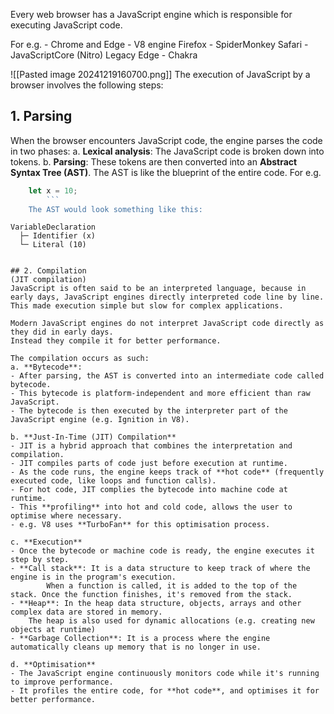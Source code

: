 Every web browser has a JavaScript engine which is responsible for executing JavaScript code.

For e.g. - 
Chrome and Edge - V8 engine
Firefox - SpiderMonkey
Safari -  JavaScriptCore (Nitro)
Legacy Edge - Chakra

![[Pasted image 20241219160700.png]]
The execution of JavaScript by a browser involves the following steps:
## 1. **Parsing**
When the browser encounters JavaScript code, the engine parses the code in two phases:
	a. **Lexical analysis**: The JavaScript code is broken down into tokens.
	b. **Parsing**: These tokens are then converted into an **Abstract Syntax Tree (AST)**. The AST is like the blueprint of the entire code.
	For e.g. 
```js
	let x = 10;
		```
	The AST would look something like this:
```
	VariableDeclaration
	  ├─ Identifier (x)
	  └─ Literal (10)
```

## 2. Compilation 
(JIT compilation)
JavaScript is often said to be an interpreted language, because in early days, JavaScript engines directly interpreted code line by line.
This made execution simple but slow for complex applications.

Modern JavaScript engines do not interpret JavaScript code directly as they did in early days.
Instead they compile it for better performance.

The compilation occurs as such:
a. **Bytecode**: 
- After parsing, the AST is converted into an intermediate code called bytecode.
- This bytecode is platform-independent and more efficient than raw JavaScript.
- The bytecode is then executed by the interpreter part of the JavaScript engine (e.g. Ignition in V8).

b. **Just-In-Time (JIT) Compilation**
- JIT is a hybrid approach that combines the interpretation and compilation.
- JIT compiles parts of code just before execution at runtime.
- As the code runs, the engine keeps track of **hot code** (frequently executed code, like loops and function calls).
- For hot code, JIT complies the bytecode into machine code at runtime.
- This **profiling** into hot and cold code, allows the user to optimise where necessary.
- e.g. V8 uses **TurboFan** for this optimisation process.

c. **Execution**
- Once the bytecode or machine code is ready, the engine executes it step by step.
- **Call stack**: It is a data structure to keep track of where the engine is in the program's execution.
		When a function is called, it is added to the top of the stack. Once the function finishes, it's removed from the stack.
- **Heap**: In the heap data structure, objects, arrays and other complex data are stored in memory.
	The heap is also used for dynamic allocations (e.g. creating new objects at runtime)
- **Garbage Collection**: It is a process where the engine automatically cleans up memory that is no longer in use.

d. **Optimisation**
- The JavaScript engine continuously monitors code while it's running to improve performance.
- It profiles the entire code, for **hot code**, and optimises it for better performance.